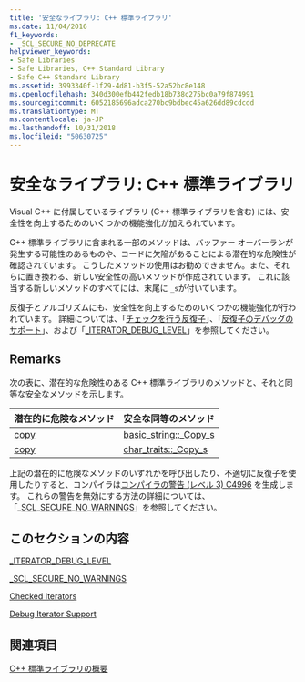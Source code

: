 ```yaml
---
title: '安全なライブラリ: C++ 標準ライブラリ'
ms.date: 11/04/2016
f1_keywords:
- _SCL_SECURE_NO_DEPRECATE
helpviewer_keywords:
- Safe Libraries
- Safe Libraries, C++ Standard Library
- Safe C++ Standard Library
ms.assetid: 3993340f-1f29-4d81-b3f5-52a52bc8e148
ms.openlocfilehash: 340d300efb442fedb18b738c275bc0a79f874991
ms.sourcegitcommit: 6052185696adca270bc9bdbec45a626dd89cdcdd
ms.translationtype: MT
ms.contentlocale: ja-JP
ms.lasthandoff: 10/31/2018
ms.locfileid: "50630725"
---
```

# <a name="safe-libraries-c-standard-library"></a>安全なライブラリ: C++ 標準ライブラリ

Visual C++ に付属しているライブラリ (C++ 標準ライブラリを含む) には、安全性を向上するためのいくつかの機能強化が加えられています。

C++ 標準ライブラリに含まれる一部のメソッドは、バッファー オーバーランが発生する可能性のあるものや、コードに欠陥があることによる潜在的な危険性が確認されています。 こうしたメソッドの使用はお勧めできません。また、それらに置き換わる、新しい安全性の高いメソッドが作成されています。 これに該当する新しいメソッドのすべてには、末尾に `_s`が付いています。

反復子とアルゴリズムにも、安全性を向上するためのいくつかの機能強化が行われています。 詳細については、「[チェックを行う反復子](../standard-library/checked-iterators.md)」、「[反復子のデバッグのサポート](../standard-library/debug-iterator-support.md)」、および「[_ITERATOR_DEBUG_LEVEL](../standard-library/iterator-debug-level.md)」を参照してください。

## <a name="remarks"></a>Remarks

次の表に、潜在的な危険性のある C++ 標準ライブラリのメソッドと、それと同等な安全なメソッドを示します。

|潜在的に危険なメソッド|安全な同等のメソッド|
|-------------------------------|----------------------|
|[copy](../standard-library/basic-string-class.md#copy)|[basic_string::_Copy_s](../standard-library/basic-string-class.md#copy_s)|
|[copy](../standard-library/char-traits-struct.md#copy)|[char_traits::_Copy_s](../standard-library/char-traits-struct.md#copy_s)|

上記の潜在的に危険なメソッドのいずれかを呼び出したり、不適切に反復子を使用したりすると、コンパイラは[コンパイラの警告 (レベル 3) C4996](../error-messages/compiler-warnings/compiler-warning-level-3-c4996.md) を生成します。 これらの警告を無効にする方法の詳細については、「[_SCL_SECURE_NO_WARNINGS](../standard-library/scl-secure-no-warnings.md)」を参照してください。

## <a name="in-this-section"></a>このセクションの内容

[_ITERATOR_DEBUG_LEVEL](../standard-library/iterator-debug-level.md)

[_SCL_SECURE_NO_WARNINGS](../standard-library/scl-secure-no-warnings.md)

[Checked Iterators](../standard-library/checked-iterators.md)

[Debug Iterator Support](../standard-library/debug-iterator-support.md)

## <a name="see-also"></a>関連項目

[C++ 標準ライブラリの概要](../standard-library/cpp-standard-library-overview.md)<br/>

